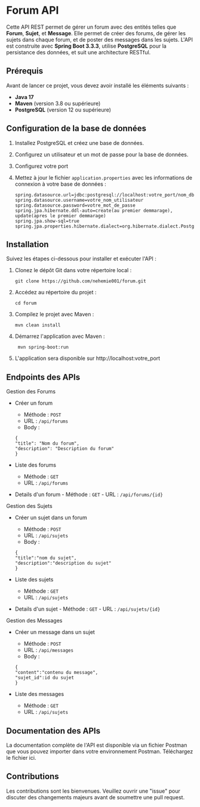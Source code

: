 # Forum API

Cette API REST permet de gérer un forum avec des entités telles que **Forum**, **Sujet**, et **Message**. Elle permet de créer des forums, de gérer les sujets dans chaque forum, et de poster des messages dans les sujets. L'API est construite avec **Spring Boot 3.3.3**, utilise **PostgreSQL** pour la persistance des données, et suit une architecture RESTful.

## Prérequis

Avant de lancer ce projet, vous devez avoir installé les éléments suivants :

- **Java 17**
- **Maven** (version 3.8 ou supérieure)
- **PostgreSQL** (version 12 ou supérieure)

## Configuration de la base de données

1. Installez PostgreSQL et créez une base de données.
2. Configurez un utilisateur et un mot de passe pour la base de données.
3. Configurez votre port
4. Mettez à jour le fichier `application.properties` avec les informations de connexion à votre base de données :

   ```properties
   spring.datasource.url=jdbc:postgresql://localhost:votre_port/nom_db
   spring.datasource.username=votre_nom_utilisateur
   spring.datasource.password=votre_mot_de_passe
   spring.jpa.hibernate.ddl-auto=create(au premier demmarage), update(apres le premier demmarage)
   spring.jpa.show-sql=true
   spring.jpa.properties.hibernate.dialect=org.hibernate.dialect.PostgreSQLDialect

## Installation

Suivez les étapes ci-dessous pour installer et exécuter l'API :

1. Clonez le dépôt Git dans votre répertoire local :

    ```properties
    git clone https://github.com/nehemie001/forum.git

2. Accédez au répertoire du projet :

     ```properties
    cd forum

3. Compilez le projet avec Maven :

    ```properties
    mvn clean install

4. Démarrez l'application avec Maven :

   ```properties
    mvn spring-boot:run

5. L'application sera disponible sur http://localhost:votre_port

## Endpoints des APIs

Gestion des Forums

  - Créer un forum
      - Méthode : `POST`
      - URL : `/api/forums`
      - Body :
   
    ```properties
    {
    "title": "Nom du forum",
    "description": "Description du forum"
    }

 - Liste des forums
      - Méthode : `GET`
      - URL : `/api/forums`

- Details d'un forum
      - Méthode : `GET`
      - URL : `/api/forums/{id}`

Gestion des Sujets

  - Créer un sujet dans un forum
      - Méthode : `POST`
      - URL : `/api/sujets`
      - Body :
   
    ```properties
    {
    "title":"nom du sujet",
    "description":"description du sujet"
    }

 - Liste des sujets
      - Méthode : `GET`
      - URL : `/api/sujets`

- Details d'un sujet
      - Méthode : `GET`
      - URL : `/api/sujets/{id}`

Gestion des Messages

  - Créer un message dans un sujet
      - Méthode : `POST`
      - URL : `/api/messages`
      - Body :
   
    ```properties
    {
    "content":"contenu du message",
    "sujet_id":id du sujet
    }

 - Liste des messages
      - Méthode : `GET`
      - URL : `/api/sujets`
        
## Documentation des APIs

La documentation complète de l'API est disponible via un fichier Postman que vous pouvez importer dans votre environnement Postman. Téléchargez le fichier ici.

## Contributions
Les contributions sont les bienvenues. Veuillez ouvrir une "issue" pour discuter des changements majeurs avant de soumettre une pull request.
